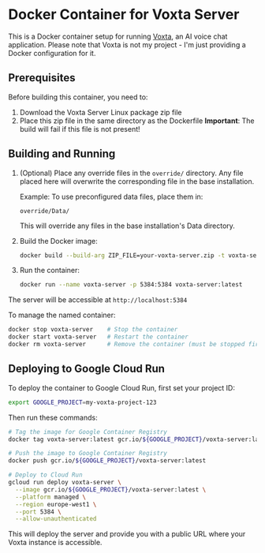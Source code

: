 # Docker Container for Voxta Server

This is a Docker container setup for running [Voxta](https://voxta.ai/), an AI voice chat application. 
Please note that Voxta is not my project - I'm just providing a Docker configuration for it.

## Prerequisites

Before building this container, you need to:

1. Download the Voxta Server Linux package zip file
2. Place this zip file in the same directory as the Dockerfile
   **Important**: The build will fail if this file is not present!

## Building and Running

1. (Optional) Place any override files in the `override/` directory.
   Any file placed here will overwrite the corresponding file in the base installation.
   
   Example: To use preconfigured data files, place them in:
   ```
   override/Data/
   ```
   This will override any files in the base installation's Data directory.

2. Build the Docker image:
   ```bash
   docker build --build-arg ZIP_FILE=your-voxta-server.zip -t voxta-server:latest .
   ```

3. Run the container:
   ```bash
   docker run --name voxta-server -p 5384:5384 voxta-server:latest
   ```

The server will be accessible at `http://localhost:5384`

To manage the named container:
   ```bash
   docker stop voxta-server    # Stop the container
   docker start voxta-server   # Restart the container
   docker rm voxta-server      # Remove the container (must be stopped first)
   ```

## Deploying to Google Cloud Run

To deploy the container to Google Cloud Run, first set your project ID:

```bash
export GOOGLE_PROJECT=my-voxta-project-123
```

Then run these commands:

```bash
# Tag the image for Google Container Registry
docker tag voxta-server:latest gcr.io/${GOOGLE_PROJECT}/voxta-server:latest

# Push the image to Google Container Registry
docker push gcr.io/${GOOGLE_PROJECT}/voxta-server:latest

# Deploy to Cloud Run
gcloud run deploy voxta-server \
  --image gcr.io/${GOOGLE_PROJECT}/voxta-server:latest \
  --platform managed \
  --region europe-west1 \
  --port 5384 \
  --allow-unauthenticated
```

This will deploy the server and provide you with a public URL where your Voxta instance is accessible.
